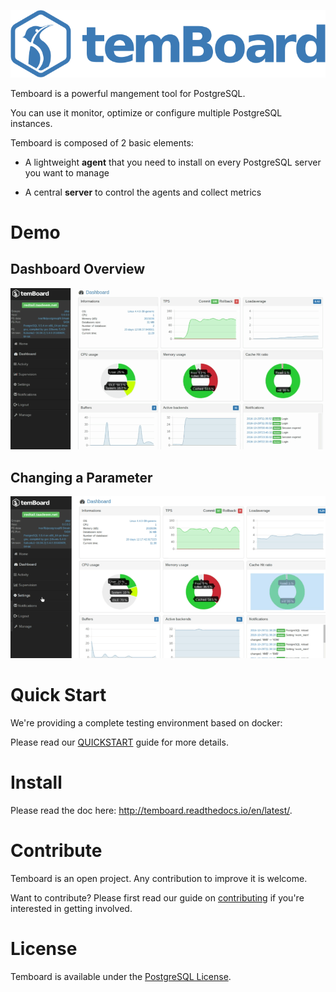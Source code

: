 
![Temboard](doc/temboard.png)

Temboard is a powerful mangement tool for PostgreSQL. 

You can use it monitor, optimize or configure multiple PostgreSQL instances.

Temboard is composed of 2 basic elements:

* A lightweight **agent** that you need to install on every PostgreSQL server 
  you want to manage

* A central **server** to control the agents and collect metrics

# Demo

## Dashboard Overview 

![Demo Dashboard](doc/demo_dashboard.gif)

## Changing a Parameter

![Demo Settings](doc/demo_settings.gif)

# Quick Start

We're providing a complete testing environment based on docker:

Please read our [QUICKSTART](QUICKSTART.md) guide for more details.

# Install 

Please read the doc here: <http://temboard.readthedocs.io/en/latest/>.

# Contribute

Temboard is an open project. Any contribution to improve it is welcome. 

Want to contribute? Please first read our guide on [contributing](CONTRIBUTING.md) if you're interested in getting involved.

# License

Temboard is available under the [PostgreSQL License](LICENSE).

